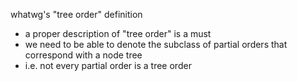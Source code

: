 
whatwg's "tree order" definition
- a proper description of "tree order" is a must
- we need to be able to denote the subclass of
  partial orders that correspond with a node tree
- i.e. not every partial order is a tree order
